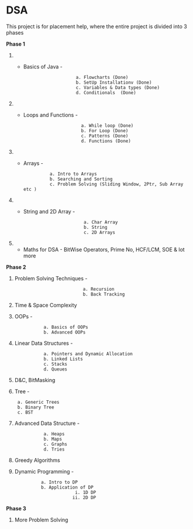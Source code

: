 # DSA
This project is for placement help, where the entire project is divided into 3 phases

**Phase 1** 

1. -  Basics of Java - 
                              
                              a. Flowcharts (Done)
                              b. SetUp Installationv (Done)                              
                              c. Variables & Data types (Done)                             
                              d. Conditionals  (Done)                            
                              
 2. - Loops and Functions - 
                                
                                a. While loop (Done)
                                b. For Loop (Done)
                                c. Patterns (Done)
                                d. Functions (Done)                               
                                
3. - Arrays -

                   a. Intro to Arrays
                   b. Searching and Sorting
                   c. Problem Solving (Sliding Window, 2Ptr, Sub Array etc )                   
                   
4. - String and 2D Array -
 
                                a. Char Array
                                b. String
                                c. 2D Arrays                                
                                
5. - Maths for DSA - BitWise Operators, Prime No, HCF/LCM, SOE & lot more    
        
 **Phase 2**
 
1. Problem Solving Techniques - 
 
                                 a. Recursion
                                 b. Back Tracking
 
2. Time & Space Complexity

3. OOPs - 
 
                  a. Basics of OOPs
                  b. Advanced OOPs

4. Linear Data Structures - 
            
                  a. Pointers and Dynamic Allocation
                  b. Linked Lists
                  c. Stacks
                  d. Queues
                 
5. D&C, BitMasking

6. Tree - 

        a. Generic Trees
        b. Binary Tree
        c. BST
       
7. Advanced Data Structure - 

                  a. Heaps
                  b. Maps
                  c. Graphs
                  d. Tries

8. Greedy Algorithms

9. Dynamic Programming - 

                 a. Intro to DP
                 b. Application of DP                        
                              i. 1D DP
                             ii. 2D DP
                        
**Phase 3**

1. More Problem Solving
 

